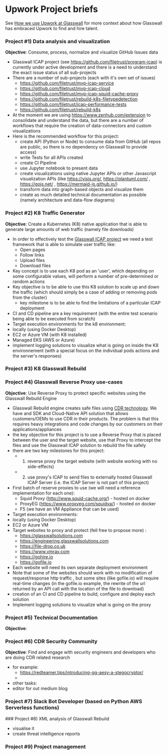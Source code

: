 # Upwork Project briefs

See [How we use Upwork at Glasswall](https://www.slideshare.net/LukeRobbertse/how-we-use-upwork-at-glasswall) for more context about how Glasswall has embraced Upwork to find and hire talent. 

### Project #1) Data analysis and visualization

**Objective**: Consume, process, normalize and visualize GitHub Issues data

- Glasswall ICAP project (see https://github.com/filetrust/program-icap) is currently under active development and there is a need to understand the exact issue status of all sub-projects
- There are a number of sub-projects (each with it's own set of issues)
  - https://github.com/filetrust/mvp-icap-service
  - https://github.com/filetrust/mvp-icap-cloud
  - https://github.com/filetrust/mvp-icap-squid-cache-proxy
  - https://github.com/filetrust/rebuild-k8s-filetypedetection
  - https://github.com/filetrust/icap-performance-tests
  - https://github.com/filetrust/rebuild-k8s
- At the moment we are using https://www.zenhub.com/extension to consolidate and understand the data, but there are a number of workflows that require the creation of data-connectors and custom visualizations
- Here is the recommended workflow for this project:
  - create API (Python or Node) to consume data from GitHub (all repos are public, so there is no dependency on Glasswall to provide access)
  - write Tests for all APIs created
  - create CI Pipeline 
  - use Jupyter notebook to present data 
  - create visualizations using native Jupyter APIs or other Javascript visualization APIs (like https://visjs.org/, https://plantuml.com/ , https://gojs.net/ , https://mermaid-js.github.io/)
  - transform data into graph-based objects and visualize them
  - create as much detailed technical documentation as possible (namely architecture and data-flow diagrams)
 

### Project #2) K8 Traffic Generator

**Objective**: Create a Kubernetes (K8) native application that is able to generate large amounts of web traffic (namely file downloads)

- In order to effectively test the [Glasswall ICAP project](https://github.com/filetrust/program-icap) we need a test framework that is able to simulate user traffic like:
  - Open pages
  - Follow links
  - Upload files
  - Download files
- Key concept is to use each K8 pod as an 'user', which depending on some configurable values, will perform a number of pre-determined or random actions
- Key objective is to be able to use this K8 solution to scale up and down the traffic (which should simply be a case of adding or removing pods from the cluster)
  - key milestone is to be able to find the limitations of a particular ICAP deployment
- CI and CD pipeline are a key requirement (with the entire test scenario being able to be executed from scratch)
- Target execution environments for the k8 environment:
 - locally (using Docker Desktop)
 - EC2 or Azure VM (with K8 installed)
 - Managed EKS (AWS or Azure)
- implement logging solutions to visualize what is going on inside the K8 environnement (with a special focus on the individual pods actions and the server's responses)

### Project #3) K8 Glasswall Rebuild



### Project #4) Glasswall Reverse Proxy use-cases

**Objective**: Use Reverse Proxy to protect specific websites using the Glasswall Rebuild Engine

- Glasswall Rebuild engine creates safe files using [CDR technology](https://glasswallsolutions.com/technology/). We have and SDK and Cloud-Native API solution that allows customers/OEMs to use CDR in their products. The problem is that this requires heavy integrations and code changes by our customers on their applications/appliances
- the key objective for this project is to use a Reverse Proxy that is placed between the user and the target website, use that Proxy to intercept the files and use the Glasswall ICAP solution to rebuild the file safely
- there are two key milestones for this project:
  - 1) reverse proxy the target website (with website working with no side-effects)
  - 2) use proxy's ICAP to send files to externally hosted Glasswall ICAP Server  (i.e. the ICAP Server is not part of this project) 
- First batch of reserve proxies to use (we will need a reference implementation for each one):
  - Squid Proxy (http://www.squid-cache.org/) - hosted on docker
  - ProxyEG (https://www.proxyeg.com/squidva/) - hosted on docker
  - F5 (we have an VM Appliance that can be used)
- Target execution environments:
 - locally (using Docker Desktop)
 - EC2 or Azure VM 
- Target websites to proxy and protect (fell free to propose more) :
  - https://glasswallsolutions.com
  - https://engineering.glasswallsolutions.com
  - https://file-drop.co.uk
  - https://www.vmray.com
  - https://gohire.io
  - https://gofile.io
- Each website will need its own separate deployment environment 
- Note that some of the websites should work with no modification of request/response http traffic , but some sites (like gofile.io) will require real-time changes (in the gofile.io example, the rewrite of the url returned by an API call with the location of the file to download)
- creation of an CI and CD pipeline to build, configure and deploy each solution 
- Implement logging solutions to visualize what is going on the proxy



### Project #5) Technical Documentation

**Objective**: 


### Project #6) CDR Security Community 

**Objective**: Find and engage with security engineers and developers who are doing CDR related research

- for example:
  - https://redteamer.tips/introducing-gg-aesy-a-stegocryptor/
  - 
- other tasks:
 - editor for out medium blog


### Project #7) Slack Bot Developer (based on Python AWS Serverless functions)
 
### Project #8) XML analysis of Glasswall Rebuild 
- visualise it
- create threat intelligence reports

### Project #9) Project management